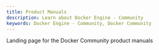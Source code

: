 ```yaml
---
title: Product Manuals
description: Learn about Docker Engine - Community
keywords: Docker Engine - Community, Docker Community
---
```


Landing page for the Docker Community product manuals